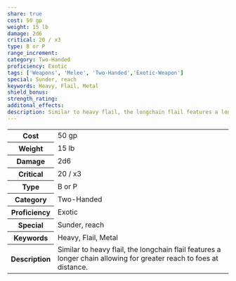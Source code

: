 ```yaml
---
share: true
cost: 50 gp
weight: 15 lb
damage: 2d6
critical: 20 / x3
type: B or P
range_increment: 
category: Two-Handed
proficiency: Exotic
tags: ['Weapons', 'Melee', 'Two-Handed','Exotic-Weapon']
special: Sunder, reach
keywords: Heavy, Flail, Metal
shield_bonus: 
strength_rating: 
additonal_effects: 
description: Similar to heavy flail, the longchain flail features a longer chain allowing for greater reach to foes at distance.
---
```

<p><span style="overflow-x: auto;"><table><tbody><tr><th>Cost</th><td>50 gp</td></tr><tr><th>Weight</th><td>15 lb</td></tr><tr><th>Damage</th><td>2d6</td></tr><tr><th>Critical</th><td>20 / x3</td></tr><tr><th>Type</th><td>B or P</td></tr><tr><th>Category</th><td>Two-Handed</td></tr><tr><th>Proficiency</th><td>Exotic</td></tr><tr><th>Special</th><td>Sunder, reach</td></tr><tr><th>Keywords</th><td>Heavy, Flail, Metal</td></tr><tr><th>Description</th><td>Similar to heavy flail, the longchain flail features a longer chain allowing for greater reach to foes at distance.</td></tr></tbody></table></span></p>
